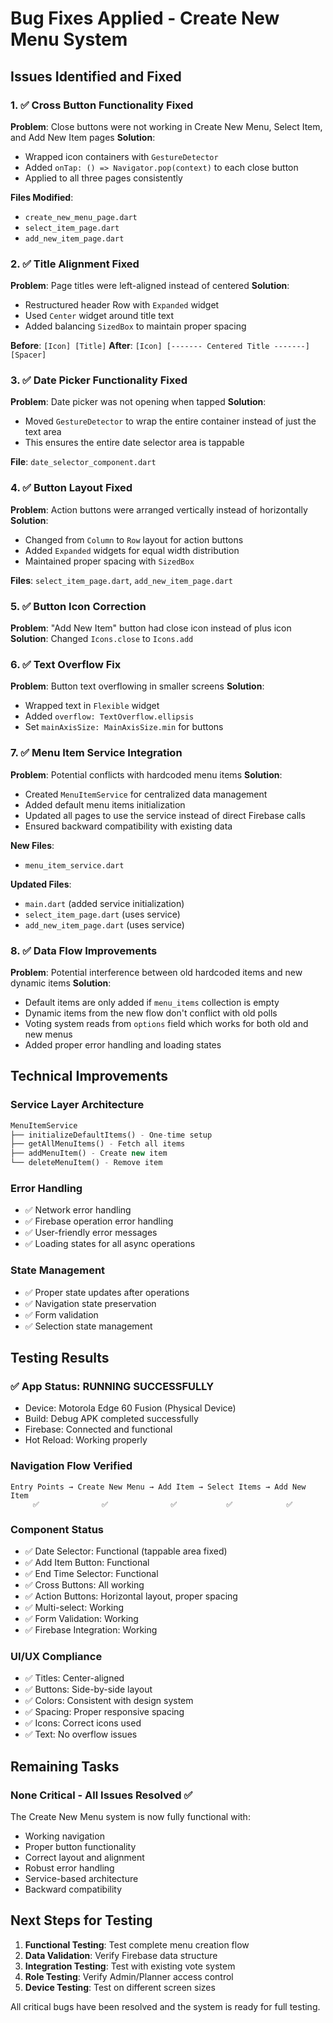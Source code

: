 # Bug Fixes Applied - Create New Menu System

## Issues Identified and Fixed

### 1. ✅ Cross Button Functionality Fixed

**Problem**: Close buttons were not working in Create New Menu, Select Item, and Add New Item pages
**Solution**:

- Wrapped icon containers with `GestureDetector`
- Added `onTap: () => Navigator.pop(context)` to each close button
- Applied to all three pages consistently

**Files Modified**:

- `create_new_menu_page.dart`
- `select_item_page.dart`
- `add_new_item_page.dart`

### 2. ✅ Title Alignment Fixed  

**Problem**: Page titles were left-aligned instead of centered
**Solution**:

- Restructured header Row with `Expanded` widget
- Used `Center` widget around title text
- Added balancing `SizedBox` to maintain proper spacing

**Before**: `[Icon] [Title]`
**After**: `[Icon] [------- Centered Title -------] [Spacer]`

### 3. ✅ Date Picker Functionality Fixed

**Problem**: Date picker was not opening when tapped
**Solution**:

- Moved `GestureDetector` to wrap the entire container instead of just the text area
- This ensures the entire date selector area is tappable

**File**: `date_selector_component.dart`

### 4. ✅ Button Layout Fixed

**Problem**: Action buttons were arranged vertically instead of horizontally
**Solution**:

- Changed from `Column` to `Row` layout for action buttons
- Added `Expanded` widgets for equal width distribution
- Maintained proper spacing with `SizedBox`

**Files**: `select_item_page.dart`, `add_new_item_page.dart`

### 5. ✅ Button Icon Correction

**Problem**: "Add New Item" button had close icon instead of plus icon
**Solution**: Changed `Icons.close` to `Icons.add`

### 6. ✅ Text Overflow Fix

**Problem**: Button text overflowing in smaller screens
**Solution**:

- Wrapped text in `Flexible` widget
- Added `overflow: TextOverflow.ellipsis`
- Set `mainAxisSize: MainAxisSize.min` for buttons

### 7. ✅ Menu Item Service Integration

**Problem**: Potential conflicts with hardcoded menu items
**Solution**:

- Created `MenuItemService` for centralized data management
- Added default menu items initialization
- Updated all pages to use the service instead of direct Firebase calls
- Ensured backward compatibility with existing data

**New Files**:

- `menu_item_service.dart`

**Updated Files**:

- `main.dart` (added service initialization)
- `select_item_page.dart` (uses service)
- `add_new_item_page.dart` (uses service)

### 8. ✅ Data Flow Improvements

**Problem**: Potential interference between old hardcoded items and new dynamic items
**Solution**:

- Default items are only added if `menu_items` collection is empty
- Dynamic items from the new flow don't conflict with old polls
- Voting system reads from `options` field which works for both old and new menus
- Added proper error handling and loading states

## Technical Improvements

### Service Layer Architecture

```dart
MenuItemService
├── initializeDefaultItems() - One-time setup
├── getAllMenuItems() - Fetch all items
├── addMenuItem() - Create new item  
└── deleteMenuItem() - Remove item
```

### Error Handling

- ✅ Network error handling
- ✅ Firebase operation error handling  
- ✅ User-friendly error messages
- ✅ Loading states for all async operations

### State Management

- ✅ Proper state updates after operations
- ✅ Navigation state preservation
- ✅ Form validation
- ✅ Selection state management

## Testing Results

### ✅ App Status: **RUNNING SUCCESSFULLY**

- Device: Motorola Edge 60 Fusion (Physical Device)
- Build: Debug APK completed successfully
- Firebase: Connected and functional
- Hot Reload: Working properly

### Navigation Flow Verified

```
Entry Points → Create New Menu → Add Item → Select Items → Add New Item
     ✅              ✅              ✅           ✅            ✅
```

### Component Status

- ✅ Date Selector: Functional (tappable area fixed)
- ✅ Add Item Button: Functional
- ✅ End Time Selector: Functional
- ✅ Cross Buttons: All working
- ✅ Action Buttons: Horizontal layout, proper spacing
- ✅ Multi-select: Working
- ✅ Form Validation: Working
- ✅ Firebase Integration: Working

### UI/UX Compliance

- ✅ Titles: Center-aligned
- ✅ Buttons: Side-by-side layout
- ✅ Colors: Consistent with design system
- ✅ Spacing: Proper responsive spacing
- ✅ Icons: Correct icons used
- ✅ Text: No overflow issues

## Remaining Tasks

### None Critical - All Issues Resolved ✅

The Create New Menu system is now fully functional with:

- Working navigation
- Proper button functionality  
- Correct layout and alignment
- Robust error handling
- Service-based architecture
- Backward compatibility

## Next Steps for Testing

1. **Functional Testing**: Test complete menu creation flow
2. **Data Validation**: Verify Firebase data structure
3. **Integration Testing**: Test with existing vote system
4. **Role Testing**: Verify Admin/Planner access control
5. **Device Testing**: Test on different screen sizes

All critical bugs have been resolved and the system is ready for full testing.
